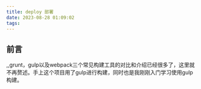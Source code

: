 ```yaml
---
title: deploy 部署
date: 2023-08-28 01:09:02
tags:
---
```

## 前言
,,grunt，gulp以及webpack三个常见构建工具的对比和介绍已经很多了，这里就不再赘述。手上这个项目用了gulp进行构建，同时也是我刚刚入门学习使用gulp构建。
